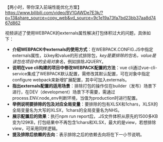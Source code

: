 【两小时，带你深入前端性能优化方案】 https://www.bilibili.com/video/BV1GAWDe7E3k/?p=13&share_source=copy_web&vd_source=9c1e19a73fa7bd23bb37aa8d7467d862


视频讲述了使用WEBPACK的externals属性解决打包体积过大的问题，具体如下：

- **介绍WEBPACK中externals的使用方式**：在WEBPACK.CONFIG.JS中指定externals属性，以key和value的形式排除包，*key是要排除的包名，value是该包在项目中的全局对象名*，例如排除JQUERY。
- **说明在vue cli构建的项目中修改WEBPACK配置的方法**：vue cli通过vue-cli-service集成了WEBPACK默认配置，需修改其默认配置，可在对象中指定configure webpack来新增扩展配置，其中可加入externals。
- **指出externals配置的适用场景**：排除打包的操作仅在builder（发布）场景下进行，在DEV（development）场景下不需要，需通过process.ENV.node_env判断环境，当值为production时进行配置。
- **举例说明要排除的包及对应全局变量**：要排除的包有XLSX和1chars，XLSX的全局变量名为大写的XLSX，1chars的全局变量名为NHS。
- **展示配置后的效果**：执行npm run report后，.JS文件体积从原先的1500多KB变为129KB，打包结果中不再包含1chars和XLSX，最大的是view，若想排除view，可采用同样逻辑。
- **提及排除后依赖的去向**：表示排除之后的依赖去向将在下一小节说明。